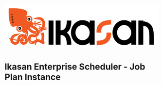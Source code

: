 ![IKASAN](../../../../developer/docs/quickstart-images/Ikasan-title-transparent.png)

# Ikasan Enterprise Scheduler - Job Plan Instance